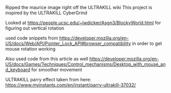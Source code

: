 Ripped the maurice image right off the ULTRAKILL wiki
This project is inspired by the ULTRAKILL CyberGrind

Looked at https://people.ucsc.edu/~jwdicker/Asgn3/BlockyWorld.html
for figuring out vertical rotation

used code snippets from https://developer.mozilla.org/en-US/docs/Web/API/Pointer_Lock_API#browser_compatibility
in order to get mouse rotation working

Also used code from this article as well https://developer.mozilla.org/en-US/docs/Games/Techniques/Control_mechanisms/Desktop_with_mouse_and_keyboard
for smoother movement

ULTRAKILL parry effect taken from here: https://www.myinstants.com/en/instant/parry-ultrakill-37032/
